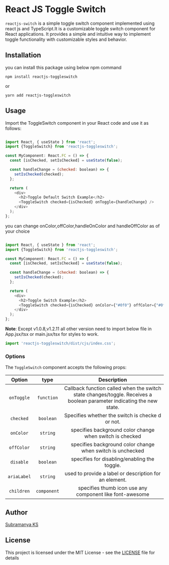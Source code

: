 # React JS Toggle Switch

<!-- 
![NPM Version](https://img.shields.io/npm/v/reactjs-toggleswitch) -->

`reactjs-switch` is  a simple toggle switch component implemented using react js and TypeScript.It is a customizable toggle switch component for React applications. It provides a simple and intuitive way to implement toggle functionality with customizable styles and behavior.

## Installation

you can install this package using below npm command

```shell
npm install reactjs-toggleswitch
```
or

```shell
yarn add reactjs-toggleswitch
```

## Usage

Import the ToggleSwitch component in your React code and use it as follows:

```js

import React, { useState } from 'react';
import {ToggleSwitch} from 'reactjs-toggleswitch';

const MyComponent: React.FC = () => {
  const [isChecked, setIsChecked] = useState(false);

  const handleChange = (checked: boolean) => {
    setIsChecked(checked);
  };

  return (
    <div>
      <h2>Toggle Default Switch Example</h2>
      <ToggleSwitch checked={isChecked} onToggle={handleChange} />
    </div>
  );
};


```
you can change onColor,offColor,handleOnColor and handleOffColor as of your choice

```js

import React, { useState } from 'react';
import {ToggleSwitch} from 'reactjs-toggleswitch';

const MyComponent: React.FC = () => {
  const [isChecked, setIsChecked] = useState(false);

  const handleChange = (checked: boolean) => {
    setIsChecked(checked);
  };

  return (
    <div>
      <h2>Toggle Switch Example</h2>
      <ToggleSwitch checked={isChecked} onColor={"#0f0"} offColor={"#0ff"}  onToggle={handleChange} />
    </div>
  );
};


```
**Note**: Except v1.0.8,v1.2.11 all other version need to import below file in App.jsx/tsx or main.jsx/tsx for styles to work.

```js
import 'reactjs-toggleswitch/dist/cjs/index.css';

```

### Options

The `ToggleSwitch` component accepts the following props:
<!-- 
* `checked`: (boolean) Specifies whether the switch is checked or not.
* `onToggle`: (function) Callback function called when the switch state changes. Receives a boolean parameter indicating the new state.
* `onColor` : (string)  specifies background color change when switch is checked
* `offColor` : (string)  specifies background color change when switch is unchecked
* `disable` : (boolean) specifies for disabling/enabling the toggle. -->

| Option | type | Description |
| :---: | :---: | :---: |
| `onToggle` | `function` | Callback function called when the switch state changes/toggle. Receives a boolean parameter indicating the new state. |
| `checked` | `boolean` | Specifies whether the switch is checke    d or not. |
| `onColor` | `string` | specifies background color change when switch is checked |
| `offColor` | `string` | specifies background color change when switch is unchecked |
| `disable` | `boolean` | specifies for disabling/enabling the toggle. |
| `ariaLabel` | `string`| used to provide a label or description for an element. |
|`children` |`component` | specifies thumb icon use any component like font-awesome |


## Author
[Subramanya KS](https://github.com/SubramanyaKS)

## License

This project is licensed under the MIT License - see the [LICENSE](./LICENSE) file for details